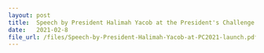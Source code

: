 ```yaml
---
layout: post
title:  Speech by President Halimah Yacob at the President's Challenge 2021 Launch
date:   2021-02-8
file_url: /files/Speech-by-President-Halimah-Yacob-at-PC2021-launch.pdf
---
```

